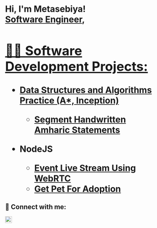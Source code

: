 <h1>Hi, I'm Metasebiya! <br/><a href="https://github.com/Metasebiya-21">Software Engineer</a>, <a href=" https://www.linkedin.com/in/metasebiya-mulugeta-a942861a0/">

<h2>👨‍💻 Software Development Projects:</h2>

- <b>Data Structures and Algorithms Practice (A*, Inception)</b>
  - [Segment Handwritten Amharic Statements](https://github.com/Metasebiya-21/amharic-ocr-prepocessor)

- <b>NodeJS</b>
  - [Event Live Stream Using WebRTC](https://github.com/Metasebiya-21/nodejs_webrtc_event_stream)
  - [Get Pet For Adoption](https://github.com/Metasebiya-21/buchi-NodeJS)
<h2> 🤳 Connect with me:</h2>

[<img align="left" alt="Metasebiya Mulugeta| LinkedIn" width="22px" src="https://cdn.jsdelivr.net/npm/simple-icons@v3/icons/linkedin.svg" />][linkedin]

[linkedin]: https://www.linkedin.com/in/metasebiya-mulugeta-a942861a0/
